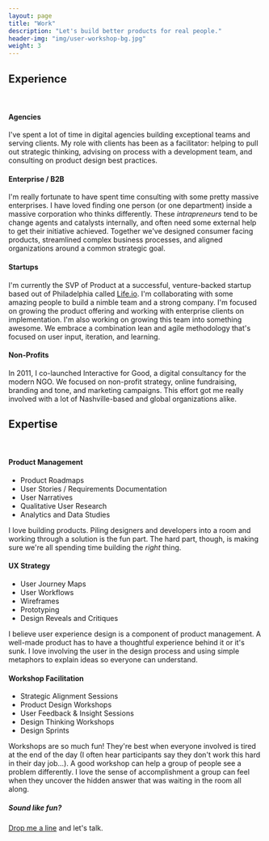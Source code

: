 ```yaml
---
layout: page
title: "Work"
description: "Let's build better products for real people."
header-img: "img/user-workshop-bg.jpg"
weight: 3
---
```


## Experience
<br>

#### Agencies

I've spent a lot of time in digital agencies building exceptional teams and serving clients. My role with clients has been as a facilitator: helping to pull out strategic thinking, advising on process with a development team, and consulting on product design best practices.

#### Enterprise / B2B

I'm really fortunate to have spent time consulting with some pretty massive enterprises. I have loved finding one person (or one department) inside a massive corporation who thinks differently. These _intrapreneurs_ tend to be change agents and catalysts internally, and often need some external help to get their initiative achieved. Together we've designed consumer facing products, streamlined complex business processes, and aligned organizations around a common strategic goal. 

#### Startups

I'm currently the SVP of Product at a successful, venture-backed startup based out of Philadelphia called [Life.io](http://life.io). I'm collaborating with some amazing people to build a nimble team and a strong company. I'm focused on growing the product offering and working with enterprise clients on implementation. I'm also working on growing this team into something awesome. We embrace a combination lean and agile methodology that's focused on user input, iteration, and learning.

#### Non-Profits

In 2011, I co-launched Interactive for Good, a digital consultancy for the modern NGO. We focused on non-profit strategy, online fundraising, branding and tone, and marketing campaigns. This effort got me really involved with a lot of Nashville-based and global organizations alike. 


## Expertise
<br>

#### Product Management

* Product Roadmaps
* User Stories / Requirements Documentation
* User Narratives
* Qualitative User Research
* Analytics and Data Studies

I love building products. Piling designers and developers into a room and working through a solution is the fun part. The hard part, though, is making sure we're all spending time building the _right_ thing.


#### UX Strategy

* User Journey Maps
* User Workflows
* Wireframes
* Prototyping
* Design Reveals and Critiques

I believe user experience design is a component of product management. A well-made product has to have a thoughtful experience behind it or it's sunk. I love involving the user in the design process and using simple metaphors to explain ideas so everyone can understand.


#### Workshop Facilitation

* Strategic Alignment Sessions
* Product Design Workshops
* User Feedback & Insight Sessions
* Design Thinking Workshops
* Design Sprints

Workshops are so much fun! They're best when everyone involved is tired at the end of the day (I often hear participants say they don't work this hard in their day job…). A good workshop can help a group of people see a problem differently. I love the sense of accomplishment a group can feel when they uncover the hidden answer that was waiting in the room all along. 


##### Sound like fun?
[Drop me a line](/contact) and let's talk.
